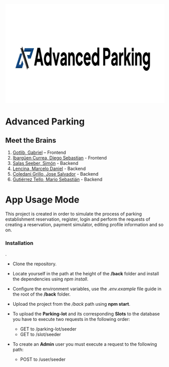 <img src="https://github.com/Gagotlib/Advanced-Parking-Front/blob/main/advanced-parking/public/titleAdvancedParking.webp" alt="Title Advanced Parking" width="620" height="312" />

# Advanced Parking

## Meet the Brains

1. [Gotlib, Gabriel](https://www.linkedin.com/in/gabriel-gotlib-5855197b/) – Frontend
2. [Ibargüen Currea, Diego Sebastian](https://www.linkedin.com/in/sebastianibarguen/) - Frontend
3. [Salas Seeber, Simón](https://www.linkedin.com/in/sim%C3%B3n-salas-seeber-138112144/) - Backend
4. [Lencina, Marcelo Daniel](https://www.linkedin.com/in/mlmarce/) - Backend
5. [Coledani Grillo, Jose Salvador](https://www.linkedin.com/in/jose-salvador-coledani-grillo-10b857278/) - Backend
6. [Gutiérrez Tello, Mario Sebastián](https://www.linkedin.com/in/mario-gutierrez-tello/) - Backend

# App Usage Mode

<p>This project is created in order to simulate the process of parking establishment reservation, register, login and perform the requests of creating a reservation, payment simulator, editing profile information and so on.</p>

<h3>Installation</h3>.

- Clone the repository.
- Locate yourself in the path at the height of the **/back** folder and install the dependencies using _npm install_.
- Configure the environment variables, use the _.env.example_ file guide in the root of the **/back** folder.
- Upload the project from the _/back_ path using **npm start**.

- To upload the **Parking-lot** and its corresponding **Slots** to the database you have to execute two requests in the following order:
    - GET to /parking-lot/seeder
    - GET to /slot/seeder     

- To create an **Admin** user you must execute a request to the following path:
    - POST to /user/seeder 

